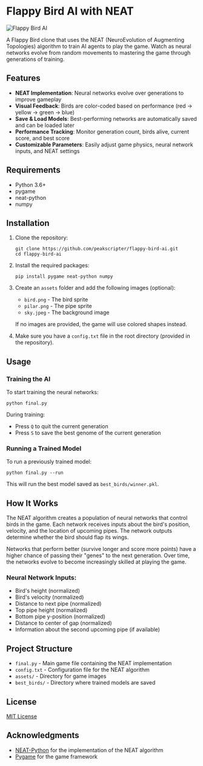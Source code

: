 # Flappy Bird AI with NEAT

![Flappy Bird AI](https://github.com/yourusername/flappy-bird-ai/raw/main/screenshots/gameplay.png)

A Flappy Bird clone that uses the NEAT (NeuroEvolution of Augmenting Topologies) algorithm to train AI agents to play the game. Watch as neural networks evolve from random movements to mastering the game through generations of training.

## Features

- **NEAT Implementation**: Neural networks evolve over generations to improve gameplay
- **Visual Feedback**: Birds are color-coded based on performance (red → yellow → green → blue)
- **Save & Load Models**: Best-performing networks are automatically saved and can be loaded later
- **Performance Tracking**: Monitor generation count, birds alive, current score, and best score
- **Customizable Parameters**: Easily adjust game physics, neural network inputs, and NEAT settings

## Requirements

- Python 3.6+
- pygame
- neat-python
- numpy

## Installation

1. Clone the repository:
   ```
   git clone https://github.com/peakscripter/flappy-bird-ai.git
   cd flappy-bird-ai
   ```

2. Install the required packages:
   ```
   pip install pygame neat-python numpy
   ```

3. Create an `assets` folder and add the following images (optional):
   - `bird.png` - The bird sprite
   - `pilar.png` - The pipe sprite
   - `sky.jpeg` - The background image

   If no images are provided, the game will use colored shapes instead.

4. Make sure you have a `config.txt` file in the root directory (provided in the repository).

## Usage

### Training the AI

To start training the neural networks:
```
python final.py
```

During training:
- Press `Q` to quit the current generation
- Press `S` to save the best genome of the current generation

### Running a Trained Model

To run a previously trained model:
```
python final.py --run
```

This will run the best model saved as `best_birds/winner.pkl`.


## How It Works

The NEAT algorithm creates a population of neural networks that control birds in the game. Each network receives inputs about the bird's position, velocity, and the location of upcoming pipes. The network outputs determine whether the bird should flap its wings.

Networks that perform better (survive longer and score more points) have a higher chance of passing their "genes" to the next generation. Over time, the networks evolve to become increasingly skilled at playing the game.

### Neural Network Inputs:
- Bird's height (normalized)
- Bird's velocity (normalized)
- Distance to next pipe (normalized)
- Top pipe height (normalized)
- Bottom pipe y-position (normalized)
- Distance to center of gap (normalized)
- Information about the second upcoming pipe (if available)

## Project Structure

- `final.py` - Main game file containing the NEAT implementation
- `config.txt` - Configuration file for the NEAT algorithm
- `assets/` - Directory for game images
- `best_birds/` - Directory where trained models are saved

## License

[MIT License](LICENSE)

## Acknowledgments

- [NEAT-Python](https://neat-python.readthedocs.io/) for the implementation of the NEAT algorithm
- [Pygame](https://www.pygame.org/) for the game framework
